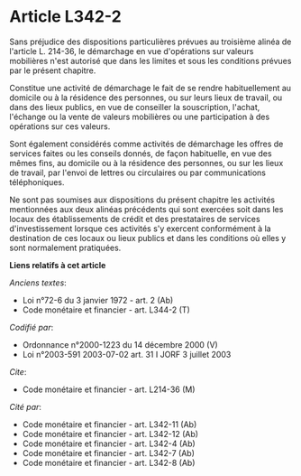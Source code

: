 # Article L342-2

Sans préjudice des dispositions particulières prévues au troisième alinéa de l'article L. 214-36, le démarchage en vue
d'opérations sur valeurs mobilières n'est autorisé que dans les limites et sous les conditions prévues par le présent
chapitre.

Constitue une activité de démarchage le fait de se rendre habituellement au domicile ou à la résidence des personnes, ou sur
leurs lieux de travail, ou dans des lieux publics, en vue de conseiller la souscription, l'achat, l'échange ou la vente de
valeurs mobilières ou une participation à des opérations sur ces valeurs.

Sont également considérés comme activités de démarchage les offres de services faites ou les conseils donnés, de façon
habituelle, en vue des mêmes fins, au domicile ou à la résidence des personnes, ou sur les lieux de travail, par l'envoi de
lettres ou circulaires ou par communications téléphoniques.

Ne sont pas soumises aux dispositions du présent chapitre les activités mentionnées aux deux alinéas précédents qui sont
exercées soit dans les locaux des établissements de crédit et des prestataires de services d'investissement lorsque ces
activités s'y exercent conformément à la destination de ces locaux ou lieux publics et dans les conditions où elles y sont
normalement pratiquées.

**Liens relatifs à cet article**

_Anciens textes_:

  - Loi n°72-6 du 3 janvier 1972 - art. 2 (Ab)
  - Code monétaire et financier - art. L344-2 (T)

_Codifié par_:

  - Ordonnance n°2000-1223 du 14 décembre 2000 (V)
  - Loi n°2003-591 2003-07-02 art. 31 I JORF 3 juillet 2003

_Cite_:

  - Code monétaire et financier - art. L214-36 (M)

_Cité par_:

  - Code monétaire et financier - art. L342-11 (Ab)
  - Code monétaire et financier - art. L342-12 (Ab)
  - Code monétaire et financier - art. L342-4 (Ab)
  - Code monétaire et financier - art. L342-7 (Ab)
  - Code monétaire et financier - art. L342-8 (Ab)
